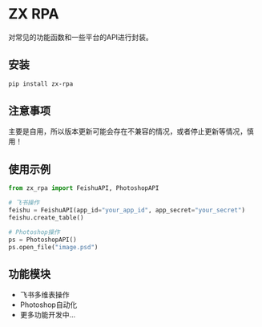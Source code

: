 # ZX RPA

对常见的功能函数和一些平台的API进行封装。

## 安装

```bash
pip install zx-rpa
```

## 注意事项

主要是自用，所以版本更新可能会存在不兼容的情况，或者停止更新等情况，慎用！

## 使用示例

```python
from zx_rpa import FeishuAPI, PhotoshopAPI

# 飞书操作
feishu = FeishuAPI(app_id="your_app_id", app_secret="your_secret")
feishu.create_table()

# Photoshop操作  
ps = PhotoshopAPI()
ps.open_file("image.psd")
```

## 功能模块

- 飞书多维表操作
- Photoshop自动化
- 更多功能开发中...

